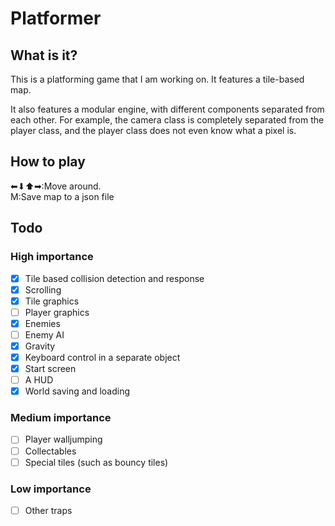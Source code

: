 # Platformer
## What is it?
This is a platforming game that I am working on.  It
features a tile-based map.

It also features a modular engine, with different components
separated from each other.  For example, the camera class is 
completely separated from the player class, and the player class
does not even know what a pixel is.

## How to play

&#11013;&#11015;&#11014;&#10145;:Move around.<br>
M:Save map to a json file<br>

## Todo
### High importance

- [x] Tile based collision detection and response
- [x] Scrolling
- [x] Tile graphics
- [ ] Player graphics
- [x] Enemies
- [ ] Enemy AI
- [x] Gravity
- [x] Keyboard control in a separate object
- [x] Start screen
- [ ] A HUD
- [x] World saving and loading
### Medium importance
- [ ] Player walljumping
- [ ] Collectables
- [ ] Special tiles (such as bouncy tiles)
### Low importance
- [ ] Other traps
